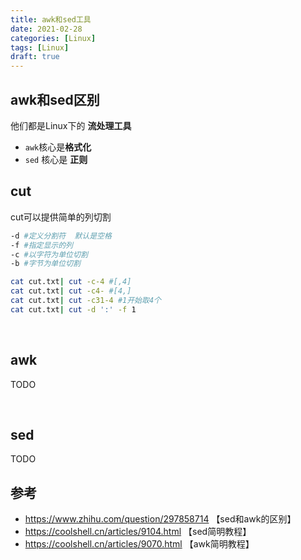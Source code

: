 ```yaml
---
title: awk和sed工具
date: 2021-02-28
categories: [Linux]
tags: [Linux]
draft: true
---
```


## awk和sed区别

他们都是Linux下的 **流处理工具**

- `awk`核心是**格式化**
- `sed` 核心是 **正则**

## cut

cut可以提供简单的列切割

```bash
-d #定义分割符  默认是空格
-f #指定显示的列
-c #以字符为单位切割
-b #字节为单位切割
```

```bash
cat cut.txt| cut -c-4 #[,4]
cat cut.txt| cut -c4- #[4,]
cat cut.txt| cut -c31-4 #1开始取4个
cat cut.txt| cut -d ':' -f 1
```

​    

## awk

TODO

​    

## sed

TODO

   

## 参考

- https://www.zhihu.com/question/297858714 【sed和awk的区别】
- https://coolshell.cn/articles/9104.html 【sed简明教程】
- https://coolshell.cn/articles/9070.html 【awk简明教程】